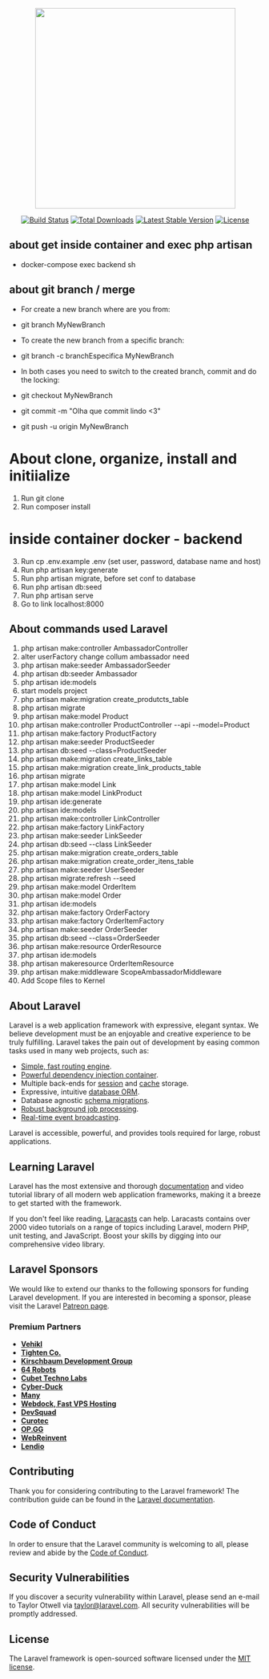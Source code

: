 <p align="center"><a href="https://laravel.com" target="_blank"><img src="https://raw.githubusercontent.com/laravel/art/master/logo-lockup/5%20SVG/2%20CMYK/1%20Full%20Color/laravel-logolockup-cmyk-red.svg" width="400"></a></p>

<p align="center">
<a href="https://travis-ci.org/laravel/framework"><img src="https://travis-ci.org/laravel/framework.svg" alt="Build Status"></a>
<a href="https://packagist.org/packages/laravel/framework"><img src="https://img.shields.io/packagist/dt/laravel/framework" alt="Total Downloads"></a>
<a href="https://packagist.org/packages/laravel/framework"><img src="https://img.shields.io/packagist/v/laravel/framework" alt="Latest Stable Version"></a>
<a href="https://packagist.org/packages/laravel/framework"><img src="https://img.shields.io/packagist/l/laravel/framework" alt="License"></a>
</p>

## about get inside container and exec php artisan
- docker-compose exec backend sh

## about git branch / merge
- For create a new branch where are you from:
- git branch MyNewBranch

- To create the new branch from a specific branch:
- git branch -c branchEspecifica MyNewBranch

- In both cases you need to switch to the created branch, commit and do the locking:

- git checkout MyNewBranch
- git commit -m "Olha que commit lindo <3"
- git push -u origin MyNewBranch

# About clone, organize, install and initiialize
1. Run git clone <my-cool-project>
2. Run composer install

# inside container docker - backend
3. Run cp .env.example .env (set user, password, database name and host)
4. Run php artisan key:generate
5. Run php artisan migrate, before set conf to database
6. Run php artisan db:seed
7. Run php artisan serve
8. Go to link localhost:8000

## About commands used Laravel
1. php artisan make:controller AmbassadorController
2. alter userFactory change collum ambassador need
3. php artisan make:seeder AmbassadorSeeder <!--(generate 30 examples) -->
4. php artisan db:seeder Ambassador
5. php artisan ide:models
6. start models project
7. php artisan make:migration create_produtcts_table
8. php artisan migrate
9. php artisan make:model Product
10. php artisan make:controller ProductController --api --model=Product
11. php artisan make:factory ProductFactory
12. php artisan make:seeder ProductSeeder
13. php artisan db:seed --class=ProductSeeder
14. php artisan make:migration create_links_table
15. php artisan make:migration create_link_products_table
16. php artisan migrate
17. php artisan make:model Link
18. php artisan make:model LinkProduct
19. php artisan ide:generate
20. php artisan ide:models
21. php artisan make:controller LinkController
22. php artisan make:factory LinkFactory
23. php artisan make:seeder LinkSeeder
24. php artisan db:seed --class LinkSeeder
25. php artisan make:migration create_orders_table
26. php artisan make:migration create_order_itens_table
27. php artisan make:seeder UserSeeder
28. php artisan migrate:refresh --seed
29. php artisan make:model OrderItem
30. php artisan make:model Order
31. php artisan ide:models
32. php artisan make:factory OrderFactory
33. php artisan make:factory OrderItemFactory
34. php artisan make:seeder OrderSeeder
35. php artisan db:seed --class=OrderSeeder
36. php artisan make:resource OrderResource
37. php artisan ide:models
38. php artisan makeresource OrderItemResource
39. php artisan make:middleware ScopeAmbassadorMiddleware
40. Add Scope files to Kernel

## About Laravel

Laravel is a web application framework with expressive, elegant syntax. We believe development must be an enjoyable and creative experience to be truly fulfilling. Laravel takes the pain out of development by easing common tasks used in many web projects, such as:

- [Simple, fast routing engine](https://laravel.com/docs/routing).
- [Powerful dependency injection container](https://laravel.com/docs/container).
- Multiple back-ends for [session](https://laravel.com/docs/session) and [cache](https://laravel.com/docs/cache) storage.
- Expressive, intuitive [database ORM](https://laravel.com/docs/eloquent).
- Database agnostic [schema migrations](https://laravel.com/docs/migrations).
- [Robust background job processing](https://laravel.com/docs/queues).
- [Real-time event broadcasting](https://laravel.com/docs/broadcasting).

Laravel is accessible, powerful, and provides tools required for large, robust applications.

## Learning Laravel

Laravel has the most extensive and thorough [documentation](https://laravel.com/docs) and video tutorial library of all modern web application frameworks, making it a breeze to get started with the framework.

If you don't feel like reading, [Laracasts](https://laracasts.com) can help. Laracasts contains over 2000 video tutorials on a range of topics including Laravel, modern PHP, unit testing, and JavaScript. Boost your skills by digging into our comprehensive video library.

## Laravel Sponsors

We would like to extend our thanks to the following sponsors for funding Laravel development. If you are interested in becoming a sponsor, please visit the Laravel [Patreon page](https://patreon.com/taylorotwell).

### Premium Partners

- **[Vehikl](https://vehikl.com/)**
- **[Tighten Co.](https://tighten.co)**
- **[Kirschbaum Development Group](https://kirschbaumdevelopment.com)**
- **[64 Robots](https://64robots.com)**
- **[Cubet Techno Labs](https://cubettech.com)**
- **[Cyber-Duck](https://cyber-duck.co.uk)**
- **[Many](https://www.many.co.uk)**
- **[Webdock, Fast VPS Hosting](https://www.webdock.io/en)**
- **[DevSquad](https://devsquad.com)**
- **[Curotec](https://www.curotec.com/services/technologies/laravel/)**
- **[OP.GG](https://op.gg)**
- **[WebReinvent](https://webreinvent.com/?utm_source=laravel&utm_medium=github&utm_campaign=patreon-sponsors)**
- **[Lendio](https://lendio.com)**

## Contributing

Thank you for considering contributing to the Laravel framework! The contribution guide can be found in the [Laravel documentation](https://laravel.com/docs/contributions).

## Code of Conduct

In order to ensure that the Laravel community is welcoming to all, please review and abide by the [Code of Conduct](https://laravel.com/docs/contributions#code-of-conduct).

## Security Vulnerabilities

If you discover a security vulnerability within Laravel, please send an e-mail to Taylor Otwell via [taylor@laravel.com](mailto:taylor@laravel.com). All security vulnerabilities will be promptly addressed.

## License

The Laravel framework is open-sourced software licensed under the [MIT license](https://opensource.org/licenses/MIT).
